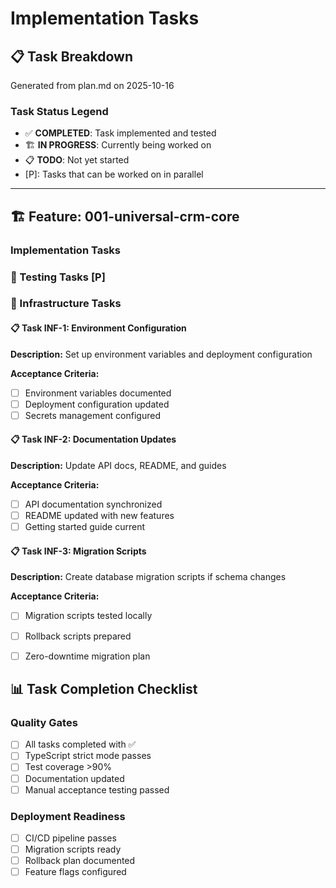 # Implementation Tasks

## 📋 Task Breakdown

Generated from plan.md on 2025-10-16

### Task Status Legend
- ✅ **COMPLETED**: Task implemented and tested
- 🏗️ **IN PROGRESS**: Currently being worked on
- 📋 **TODO**: Not yet started
- [P]: Tasks that can be worked on in parallel

---

## 🏗️ Feature: 001-universal-crm-core

### Implementation Tasks

### 🧪 Testing Tasks [P]

### 🔧 Infrastructure Tasks

#### 📋 Task INF-1: Environment Configuration
**Description:** Set up environment variables and deployment configuration

**Acceptance Criteria:**
- [ ] Environment variables documented
- [ ] Deployment configuration updated
- [ ] Secrets management configured

#### 📋 Task INF-2: Documentation Updates
**Description:** Update API docs, README, and guides

**Acceptance Criteria:**
- [ ] API documentation synchronized
- [ ] README updated with new features
- [ ] Getting started guide current

#### 📋 Task INF-3: Migration Scripts
**Description:** Create database migration scripts if schema changes

**Acceptance Criteria:**
- [ ] Migration scripts tested locally
- [ ] Rollback scripts prepared
- [ ] Zero-downtime migration plan



## 📊 Task Completion Checklist

### Quality Gates
- [ ] All tasks completed with ✅
- [ ] TypeScript strict mode passes
- [ ] Test coverage >90%
- [ ] Documentation updated
- [ ] Manual acceptance testing passed

### Deployment Readiness
- [ ] CI/CD pipeline passes
- [ ] Migration scripts ready
- [ ] Rollback plan documented
- [ ] Feature flags configured
